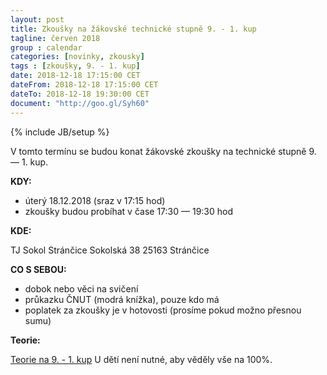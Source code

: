 ```yaml
---
layout: post
title: Zkoušky na žákovské technické stupně 9. - 1. kup
tagline: červen 2018
group : calendar
categories: [novinky, zkousky]
tags : [zkoušky, 9. - 1. kup]
date: 2018-12-18 17:15:00 CET
dateFrom: 2018-12-18 17:15:00 CET
dateTo: 2018-12-18 19:30:00 CET
document: "http://goo.gl/Syh60"
---
```

{% include JB/setup %}

V tomto termínu se budou konat žákovské zkoušky na technické stupně 9. &mdash; 1. kup.

**KDY:**

- úterý 18.12.2018 (sraz v 17:15 hod)
- zkoušky budou probíhat v čase 17:30 &mdash; 19:30 hod

**KDE:**

TJ Sokol Stránčice
Sokolská 38
25163 Stránčice  

**CO S SEBOU:**

- dobok nebo věci na svičení
- průkazku ČNUT (modrá knížka), pouze kdo má
- poplatek za zkoušky je v hotovosti (prosíme pokud možno přesnou sumu)

**Teorie:**

<a href="{{page.document}}" class="btn btn-success" target="_blank" title="Teorie na 9. - 1. kup">Teorie na 9. - 1. kup</a>
U dětí není nutné, aby věděly vše na 100%.
